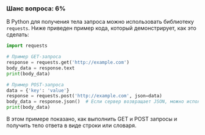 ### Шанс вопроса: 6%

В Python для получения тела запроса можно использовать библиотеку `requests`. Ниже приведен пример кода, который демонстрирует, как это сделать:

```python
import requests

# Пример GET-запроса
response = requests.get('http://example.com')
body_data = response.text
print(body_data)

# Пример POST-запроса
data = {'key': 'value'}
response = requests.post('http://example.com', json=data)
body_data = response.json()  # Если сервер возвращает JSON, можно использовать .json() метод
print(body_data)
```

В этом примере показано, как выполнить GET и POST запросы и получить тело ответа в виде строки или словаря.